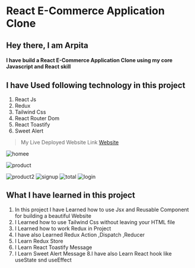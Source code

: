 # React E-Commerce Application Clone

## Hey there, I am Arpita

#### I have build a React E-Commerce Application Clone using my core Javascript and React skill



 ##  I have Used following technology in this project

1. React Js  
2. Redux   
3. Tailwind Css  
4. React Router Dom 
5. React Toastify  
6. Sweet Alert  

> My Live Deployed Website Link [Website](https://grand-palmier-9d6fe3.netlify.app)  


![homee](https://user-images.githubusercontent.com/101961231/210194407-bacf3211-ce05-42a1-8fb5-8883416ec12b.PNG)

![product](https://user-images.githubusercontent.com/101961231/210194470-8970dcb8-3ef6-4dcd-bbc4-49f5100bd7e2.PNG)

![product2](https://user-images.githubusercontent.com/101961231/210194486-4a657a4f-7515-47d1-a26c-ea1235132322.PNG)
![signup](https://user-images.githubusercontent.com/101961231/210194513-61dbafdd-9f56-4d27-b833-83b276c61615.PNG)
![total](https://user-images.githubusercontent.com/101961231/210194530-9730b54a-8e67-4a7d-82b4-9eb7480db703.PNG)
![login](https://user-images.githubusercontent.com/101961231/210194550-db639595-b77b-4ef0-adac-d389fe90cf66.PNG)


 ## What I have learned in this project

1. In this project I have Learned how to use Jsx and   Reusable Component for building a beautiful Website  
2. I Learned how to use Tailwind Css without leaving your HTML file    
3. I Learned how to work Redux in Project  
4. I have also Learned Redux Action ,Dispatch ,Reducer  
5. I Learn Redux Store 
6. I Learn React Toastify Message  
7. I Learn Sweet Alert Message 
8.I have also Learn React hook like useState snd useEffect
